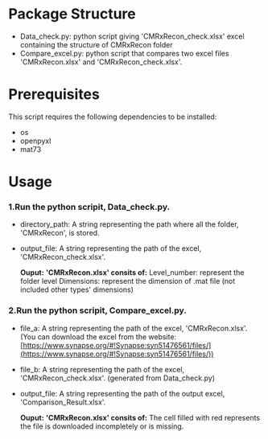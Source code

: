 # Package Structure
* Data_check.py: python script giving 'CMRxRecon_check.xlsx' excel containing the structure of CMRxRecon folder
* Compare_excel.py: python script that compares two excel files 'CMRxRecon.xlsx' and 'CMRxRecon_check.xlsx'.

# Prerequisites
This script requires the following dependencies to be installed:

* os
* openpyxl
* mat73

# Usage
### 1.Run the python scripit, Data_check.py.
* directory_path: A string representing the path where all the folder, 'CMRxRecon', is stored.
* output_file: A string representing the path of the excel, 'CMRxRecon_check.xlsx'.

    **Ouput:**
    **'CMRxRecon.xlsx' consits of:**
    Level_number: represent the folder level
    Dimensions: represent the dimension of .mat file (not included other types' dimensions)

### 2.Run the python scripit, Compare_excel.py.
* file_a: A string representing the path of the excel, 'CMRxRecon.xlsx'. (You can download the excel from the website: [https://www.synapse.org/#!Synapse:syn51476561/files/](https://www.synapse.org/#!Synapse:syn51476561/files/))
* file_b: A string representing the path of the excel, 'CMRxRecon_check.xlsx'. (generated from Data_check.py)
* output_file: A string representing the path of the output excel, 'Comparison_Result.xlsx'.

    **Ouput:**
    **'CMRxRecon.xlsx' consits of:**
    The cell filled with red represents the file is downloaded incompletely or is missing.